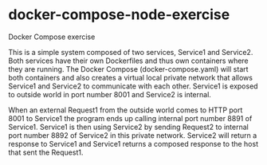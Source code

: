 # docker-compose-node-exercise

Docker Compose exercise

This is a simple system composed of two services, Service1 and Service2. Both services have their own Dockerfiles and thus own containers where they are running. The Docker Compose (docker-compose.yaml) will start both containers and also creates a virtual local private network that allows Service1 and Service2 to communicate with each other. Service1 is exposed to outside world in port number 8001 and Service2 is internal.

When an external Request1 from the outside world comes to HTTP port 8001 to Service1 the program ends up calling internal port number 8891 of Service1. Service1 is then using Service2 by sending Request2 to internal port number 8892 of Service2 in this private network. Service2 will return a response to Service1 and Service1 returns a composed response to the host that sent the Request1.
